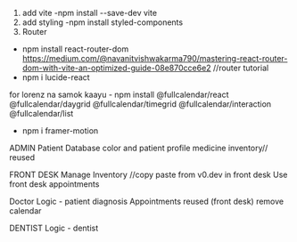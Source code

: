 1. add vite
-npm install --save-dev vite
2. add styling
-npm install styled-components
3. Router
- npm install react-router-dom
https://medium.com/@navanitvishwakarma790/mastering-react-router-dom-with-vite-an-optimized-guide-08e870cce6e2
//router tutorial
- npm i lucide-react

for lorenz na samok kaayu  - npm install @fullcalendar/react @fullcalendar/daygrid @fullcalendar/timegrid @fullcalendar/interaction @fullcalendar/list
- npm i framer-motion

ADMIN
Patient Database color and patient profile
medicine inventory// reused

FRONT DESK
Manage Inventory //copy paste from v0.dev in front desk
Use front desk appointments

Doctor
Logic - patient diagnosis
Appointments reused (front desk)
remove calendar

DENTIST
Logic - dentist

